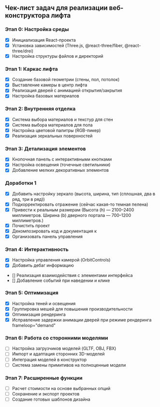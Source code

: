 ## Чек-лист задач для реализации веб-конструктора лифта

### Этап 0: Настройка среды

- [x] Инициализация React-проекта
- [x] Установка зависимостей (Three.js, @react-three/fiber, @react-three/drei)
- [x] Настройка структуры файлов и директорий

### Этап 1: Каркас лифта

- [x] Создание базовой геометрии (стены, пол, потолок)
- [x] Выставление камеры в центр лифта
- [x] Реализация дверей с анимацией открытия/закрытия
- [x] Настройка базовых материалов

### Этап 2: Внутренняя отделка

- [x] Система выбора материалов и текстур для стен
- [x] Система выбора материалов для пола
- [x] Настройка цветовой палитры (RGB-пикер)
- [x] Реализация зеркальных поверхностей

### Этап 3: Детализация элементов

- [x] Кнопочная панель с интерактивными кнопками
- [x] Настройка освещения (точечные светильники)
- [x] Добавление мелких декоративных элементов

### Доработки 1

- [x] Добавить настройку зеркало (высота, ширина, тип (сплошная, два в ряд, три в ряд))
- [x] Подкорректировать отражение (сейчас какая-то темная пелена)
- [x] Привести к реальным размерам (Высота (h) — 2100–2400 миллиметров. Ширина (b) дверного портала — 700–1200 миллиметров.)
- [x] Почистить проект
- [x] Декомпозировать код и документация к
- [x] Организовать панель управления

### Этап 4: Интерактивность

- [x] Настройка управления камерой (OrbitControls)
- [x] Добавить дебаг информацию
- [] Реализация взаимодействия с элементами интерфейса
- [] Добавление событий при наведении и клике

### Этап 5: Оптимизация

- [x] Настройка теней и освещения
- [x] Группировка мешей для повышения производительности
- [x] Оптимизация рендеринга
- [x] Исправление задержки анимации дверей при режиме рендеринга frameloop="demand"

### Этап 6: Работа со сторонними моделями

- [ ] Настройка загрузчиков моделей (GLTF, OBJ, FBX)
- [ ] Импорт и адаптация сторонних 3D-моделей
- [ ] Интеграция моделей в конструктор
- [ ] Система замены примитивов на полноценные модели

### Этап 7: Расширенные функции

- [ ] Расчет стоимости на основе выбранных опций
- [ ] Сохранение и экспорт проектов
- [ ] Создание готовых шаблонов дизайна
